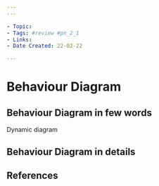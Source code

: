 ```yaml
---
---

- Topic:
- Tags: #review #pn_2_1
- Links:
- Date Created: 22-02-22

---
```


# Behaviour Diagram

## Behaviour Diagram in few words

Dynamic diagram

## Behaviour Diagram in details

## References
